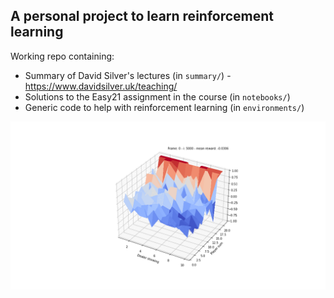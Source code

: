 
## A personal project to learn reinforcement learning

Working repo containing:
  
  * Summary of David Silver's lectures (in `summary/`) - https://www.davidsilver.uk/teaching/
  * Solutions to the Easy21 assignment in the course (in `notebooks/`)
  * Generic code to help with reinforcement learning (in `environments/`)

![Surface plot of value function for Blackjack](/animations/Easy21_MC_control.gif)

